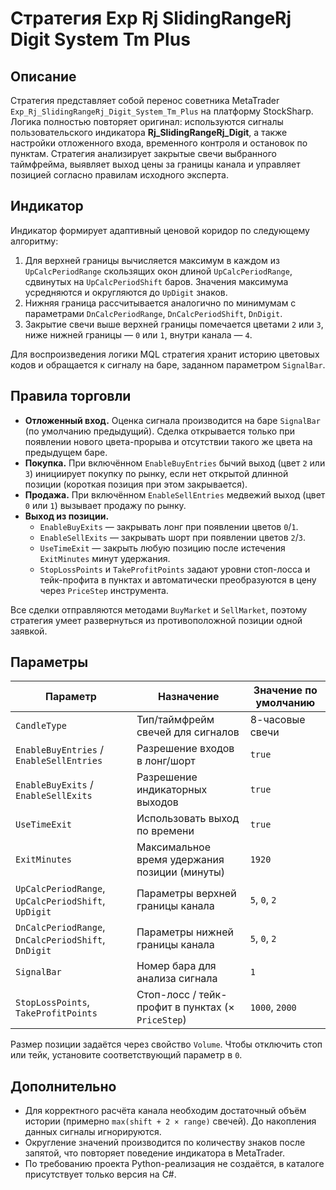 # Стратегия Exp Rj SlidingRangeRj Digit System Tm Plus

## Описание

Стратегия представляет собой перенос советника MetaTrader `Exp_Rj_SlidingRangeRj_Digit_System_Tm_Plus` на платформу StockSharp. Логика полностью повторяет оригинал: используются сигналы пользовательского индикатора **Rj_SlidingRangeRj_Digit**, а также настройки отложенного входа, временного контроля и остановок по пунктам. Стратегия анализирует закрытые свечи выбранного таймфрейма, выявляет выход цены за границы канала и управляет позицией согласно правилам исходного эксперта.

## Индикатор

Индикатор формирует адаптивный ценовой коридор по следующему алгоритму:

1. Для верхней границы вычисляется максимум в каждом из `UpCalcPeriodRange` скользящих окон длиной `UpCalcPeriodRange`, сдвинутых на `UpCalcPeriodShift` баров. Значения максимума усредняются и округляются до `UpDigit` знаков.
2. Нижняя граница рассчитывается аналогично по минимумам с параметрами `DnCalcPeriodRange`, `DnCalcPeriodShift`, `DnDigit`.
3. Закрытие свечи выше верхней границы помечается цветами `2` или `3`, ниже нижней границы — `0` или `1`, внутри канала — `4`.

Для воспроизведения логики MQL стратегия хранит историю цветовых кодов и обращается к сигналу на баре, заданном параметром `SignalBar`.

## Правила торговли

* **Отложенный вход.** Оценка сигнала производится на баре `SignalBar` (по умолчанию предыдущий). Сделка открывается только при появлении нового цвета-прорыва и отсутствии такого же цвета на предыдущем баре.
* **Покупка.** При включённом `EnableBuyEntries` бычий выход (цвет `2` или `3`) инициирует покупку по рынку, если нет открытой длинной позиции (короткая позиция при этом закрывается).
* **Продажа.** При включённом `EnableSellEntries` медвежий выход (цвет `0` или `1`) вызывает продажу по рынку.
* **Выход из позиции.**
  * `EnableBuyExits` — закрывать лонг при появлении цветов `0`/`1`.
  * `EnableSellExits` — закрывать шорт при появлении цветов `2`/`3`.
  * `UseTimeExit` — закрыть любую позицию после истечения `ExitMinutes` минут удержания.
  * `StopLossPoints` и `TakeProfitPoints` задают уровни стоп-лосса и тейк-профита в пунктах и автоматически преобразуются в цену через `PriceStep` инструмента.

Все сделки отправляются методами `BuyMarket` и `SellMarket`, поэтому стратегия умеет развернуться из противоположной позиции одной заявкой.

## Параметры

| Параметр | Назначение | Значение по умолчанию |
|----------|------------|------------------------|
| `CandleType` | Тип/таймфрейм свечей для сигналов | 8-часовые свечи |
| `EnableBuyEntries` / `EnableSellEntries` | Разрешение входов в лонг/шорт | `true` |
| `EnableBuyExits` / `EnableSellExits` | Разрешение индикаторных выходов | `true` |
| `UseTimeExit` | Использовать выход по времени | `true` |
| `ExitMinutes` | Максимальное время удержания позиции (минуты) | `1920` |
| `UpCalcPeriodRange`, `UpCalcPeriodShift`, `UpDigit` | Параметры верхней границы канала | `5`, `0`, `2` |
| `DnCalcPeriodRange`, `DnCalcPeriodShift`, `DnDigit` | Параметры нижней границы канала | `5`, `0`, `2` |
| `SignalBar` | Номер бара для анализа сигнала | `1` |
| `StopLossPoints`, `TakeProfitPoints` | Стоп-лосс / тейк-профит в пунктах (× `PriceStep`) | `1000`, `2000` |

Размер позиции задаётся через свойство `Volume`. Чтобы отключить стоп или тейк, установите соответствующий параметр в `0`.

## Дополнительно

* Для корректного расчёта канала необходим достаточный объём истории (примерно `max(shift + 2 × range)` свечей). До накопления данных сигналы игнорируются.
* Округление значений производится по количеству знаков после запятой, что повторяет поведение индикатора в MetaTrader.
* По требованию проекта Python-реализация не создаётся, в каталоге присутствует только версия на C#.
